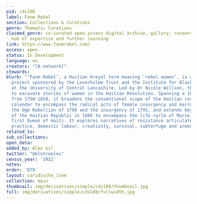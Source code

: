 ```yaml
---
pid: cds180
label: Fanm Rebèl
section: Collections & Curations
genre: Thematic Curations
claimed_genre: co-curated open access digital archive, gallery, resource centre and
  hub of expertise and further learning
link: https://www.fanmrebel.com/
access: open
status: In Development
language: en
creators: "[A network]"
stewards:
blurb: "‘Fanm Rebèl’, a Haitian Kreyòl term meaning ‘rebel women’, is a 3-year research
  project sponsored by the Leverhulme Trust and the Institute for Black Atlantic Research
  at the University of Central Lancashire. Led by Dr Nicole Willson, the project seeks
  to excavate stories of women in the Haitian Revolution. Spanning a 100-year trajectory,
  from 1750-1850, it broadens the conventional scope of the Haitian revolutionary
  calendar to encompass the radical acts of female insurgency and marronage that predate
  the Ogé Rebellion of 1790 and the insurgency of 1791, and extends beyond the birth
  of the Haitian Republic in 1804 to encompass the life cycle of Marie-Louise Christophe,
  first Queen of Haiti. It explores narratives of resistance articulated through spiritual
  practice, domestic labour, creativity, survival, subterfuge and armed combat. "
related_to:
sub_collections:
open_data:
added_by: Alex Gil
twitter: "@elotroalex"
census_year: '2021'
notes:
order: '079'
layout: caridischo_item
collection: main
thumbnail: img/derivatives/simple/cds180/thumbnail.jpg
full: img/derivatives/simple/cds180/fullwidth.jpg
---
```

